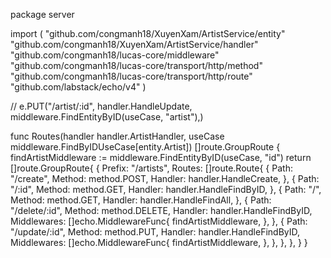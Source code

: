 package server

import (
	"github.com/congmanh18/XuyenXam/ArtistService/entity"
	"github.com/congmanh18/XuyenXam/ArtistService/handler"
	"github.com/congmanh18/lucas-core/middleware"
	"github.com/congmanh18/lucas-core/transport/http/method"
	"github.com/congmanh18/lucas-core/transport/http/route"
	"github.com/labstack/echo/v4"
)

// e.PUT("/artist/:id", handler.HandleUpdate, middleware.FindEntityByID(useCase, "artist"),)

func Routes(handler handler.ArtistHandler, useCase middleware.FindByIDUseCase[entity.Artist]) []route.GroupRoute {
	findArtistMiddleware := middleware.FindEntityByID(useCase, "id")
	return []route.GroupRoute{
		{
			Prefix: "/artists",
			Routes: []route.Route{
				{
					Path:    "/create",
					Method:  method.POST,
					Handler: handler.HandleCreate,
				},
				{
					Path:    "/:id",
					Method:  method.GET,
					Handler: handler.HandleFindByID,
				},
				{
					Path:    "/",
					Method:  method.GET,
					Handler: handler.HandleFindAll,
				},
				{
					Path:    "/delete/:id",
					Method:  method.DELETE,
					Handler: handler.HandleFindByID,
					Middlewares: []echo.MiddlewareFunc{
						findArtistMiddleware,
					},
				},
				{
					Path:    "/update/:id",
					Method:  method.PUT,
					Handler: handler.HandleFindByID,
					Middlewares: []echo.MiddlewareFunc{
						findArtistMiddleware,
					},
				},
			},
		},
	}
}
